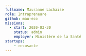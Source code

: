 ```yaml
---
fullname: Mauranne Lachaise
role: Intrapreneure
github: mau-eco
missions:
  - start: 2020-03-30
    status: admin
    employer: Ministère de la Santé
startups:
    - recosante
---
```

